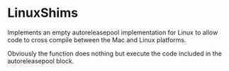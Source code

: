 # LinuxShims

Implements an empty autoreleasepool implementation for Linux to allow code to cross compile between the Mac and Linux platforms.

Obviously the function does nothing but execute the code included in the autoreleasepool block.
